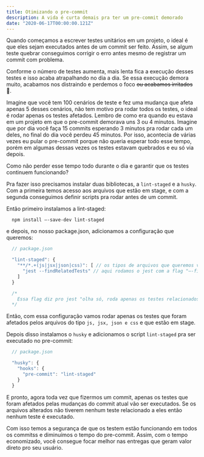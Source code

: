 ```yaml
---
title: Otimizando o pre-commit
description: A vida é curta demais pra ter um pre-commit demorado
date: "2020-06-17T00:00:00.121Z"
---
```


Quando começamos a escrever testes unitários em um projeto, o ideal é que eles sejam executados antes de um commit ser feito. Assim, se algum teste quebrar conseguimos corrigir o erro antes mesmo de registrar um commit com problema.

Conforme o número de testes aumenta, mais lenta fica a execução desses testes e isso acaba atrapalhando no dia a dia. Se essa execução demora muito, acabamos nos distraindo e perdemos o foco ~~ou acabamos irritados~~ &#129324;.

Imagine que você tem 100 cenários de teste e fez uma mudança que afeta apenas 5 desses cenários, não tem motivo pra rodar todos os testes, o ideal é rodar apenas os testes afetados. Lembro de como era quando eu estava em um projeto em que o pre-commit demorava uns 3 ou 4 minutos. Imagine que por dia você faça 15 commits esperando 3 minutos pra rodar cada um deles, no final do dia você perdeu 45 minutos. Por isso, acontecia de várias vezes eu pular o pre-commit porque não queria esperar todo esse tempo, porém em algumas dessas vezes os testes estavam quebrados e eu só via depois.

Como não perder esse tempo todo durante o dia e garantir que os testes continuem funcionando?

Pra fazer isso precisamos instalar duas bibliotecas, a `lint-staged` e a `husky`. Com a primeira temos acesso aos arquivos que estão em stage, e com a segunda conseguimos definir scripts pra rodar antes de um commit.

Então primeiro instalamos a lint-staged:

```
  npm install —-save-dev lint-staged
```

e depois, no nosso package.json, adicionamos a configuração que queremos:

```js
  // package.json

  "lint-staged": {
    "**/*.+(js|jsx|json|css)": [ // os tipos de arquivos que queremos verificar
      "jest --findRelatedTests" // aqui rodamos o jest com a flag "—-findRelatedTests"
    ]
  }

  /*
    Essa flag diz pro jest "olha só, roda apenas os testes relacionados a esses arquivos que tô te falando".
  */
```

Então, com essa configuração vamos rodar apenas os testes que foram afetados pelos arquivos do tipo `js, jsx, json e css` e que estão em stage.

Depois disso instalamos o `husky` e adicionamos o script `lint-staged` pra ser executado no pre-commit:

```js
  // package.json

  "husky": {
    "hooks": {
      "pre-commit": "lint-staged"
    }
  }
```

E pronto, agora toda vez que fizermos um commit, apenas os testes que foram afetados pelas mudanças do commit atual vão ser executados. Se os arquivos alterados não tiverem nenhum teste relacionado a eles então nenhum teste é executado.

Com isso temos a segurança de que os testem estão funcionando em todos os commitss e diminuímos o tempo do pre-commit. Assim, com o tempo economizado, você consegue focar melhor nas entregas que geram valor direto pro seu usuário.
